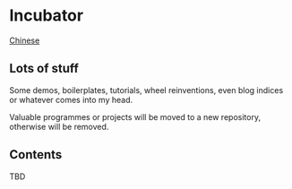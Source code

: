 # Incubator

[Chinese][1]

## Lots of stuff

Some demos, boilerplates, tutorials, wheel reinventions, even blog indices or whatever comes into my head.

Valuable programmes or projects will be moved to a new repository, otherwise will be removed.

## Contents

TBD

[1]: https://github.com/oychao/incubator/blob/master/README.md
